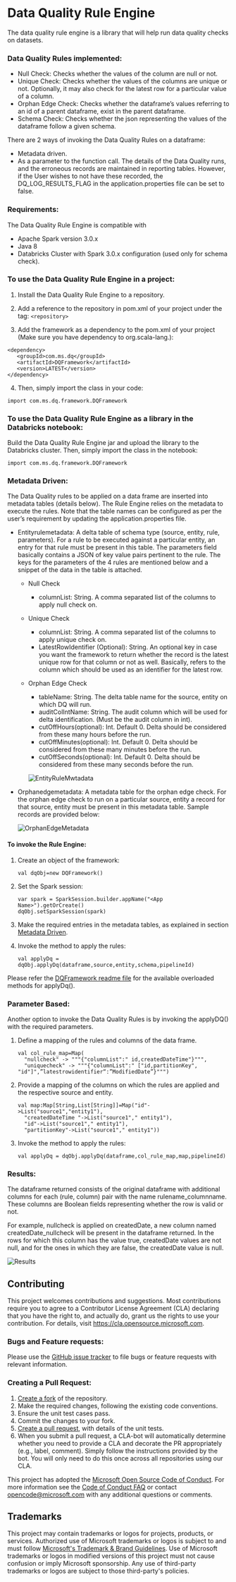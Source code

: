 # Data Quality Rule Engine
The data quality rule engine is a library that will help run data quality checks on datasets.

### Data Quality Rules implemented:
*	Null Check: Checks whether the values of the column are null or not. 
*	Unique Check: Checks whether the values of the columns are unique or not. Optionally, it may also check for the latest row for a particular value of a column.
*	Orphan Edge Check: Checks whether the dataframe’s values referring to an id of a parent dataframe, exist in the parent dataframe.
*	Schema Check: Checks whether the json representing the values of the dataframe follow a given schema.

There are 2 ways of invoking the Data Quality Rules on a dataframe:
*	Metadata driven.
*	As a parameter to the function call.
The details of the Data Quality runs, and the erroneous records are maintained in reporting tables. However, if the User wishes to not have these recorded, the DQ_LOG_RESULTS_FLAG in the application.properties file can be set to false.

### Requirements:
The Data Quality Rule Engine is compatible with 
*	Apache Spark version 3.0.x
*	Java 8
*	Databricks Cluster with Spark 3.0.x configuration (used only for schema check).

### To use the Data Quality Rule Engine in a project:
1. Install the Data Quality Rule Engine to a repository.

2. Add a reference to the repository in pom.xml of your project under the tag:
	`<repository>`

3. Add the framework as a dependency to the pom.xml of your project (Make sure you have dependency to org.scala-lang.):
```
<dependency> 
   <groupId>com.ms.dq</groupId> 
   <artifactId>DQFramework</artifactId> 
   <version>LATEST</version> 
</dependency>
```

4. Then, simply import the class in your code:
  
`import com.ms.dq.framework.DQFramework`

### To use the Data Quality Rule Engine as a library in the Databricks notebook:

Build the Data Quality Rule Engine jar and upload the library to the Databricks cluster.
Then, simply import the class in the notebook:

`import com.ms.dq.framework.DQFramework`
  

### Metadata Driven:
The Data Quality rules to be applied on a data frame are inserted into metadata tables (details below). The Rule Engine relies on the metadata to execute the rules.
Note that the table names can be configured as per the user’s requirement by updating the application.properties file.
*	Entityrulemetadata: A delta table of schema type (source, entity, rule, parameters). For a rule to be executed against a particular entity, an entry for that rule must be present in this table. The parameters field basically contains a JSON of key value pairs pertinent to the rule. The keys for the parameters of the 4 rules are mentioned below and a snippet of the data in the table is attached. 
	  * Null Check
        * columnList: String. A comma separated list of the columns to apply null check on.
    * Unique Check
        * columnList: String. A comma separated list of the columns to apply unique check on.
        * LatestRowIdentifier (Optional): String. An optional key in case you want the framework to return whether the record is the latest unique row for that column or not as well. Basically, refers to the column which should be used as an identifier for the latest row.
     * Orphan Edge Check
        * tableName: String. The delta table name for the source, entity on which DQ will run. 
        * auditColIntName: String. The audit column which will be used for delta identification. (Must be the audit column in int). 
        * cutOffHours(optional): Int. Default 0. Delta should be considered from these many hours before the run.
        * cutOffMinutes(optional): Int. Default 0. Delta should be considered from these many minutes before the run.
        * cutOffSeconds(optional): Int. Default 0. Delta should be considered from these many seconds before the run.
 
       ![EntityRuleMwtadata](https://github.com/microsoft/Data-Quality-Rule-Engine/blob/main/images/Entityrulemetadata.png)

* Orphanedgemetadata: A metadata table for the orphan edge check. For the orphan edge check to run on a particular source, entity a record for that source, entity must be present in this metadata table. Sample records are provided below:

     ![OrphanEdgeMetadata](https://github.com/microsoft/Data-Quality-Rule-Engine/blob/main/images/OrphanEdgeMetadata.png)

#### To invoke the Rule Engine:

1.	Create an object of the framework:

 	   `val dqObj=new DQFramework()`

2.	Set the Spark session:

	   ```
	   var spark = SparkSession.builder.appName("<App Name>").getOrCreate()
	   dqObj.setSparkSession(spark)
	   ```

3.	Make the required entries in the metadata tables, as explained in section [Metadata Driven](https://github.com/microsoft/Data-Quality-Rule-Engine#metadata-driven).
4.	Invoke the method to apply the rules:

     `val applyDq = dqObj.applyDq(dataframe,source,entity,schema,pipelineId)`

Please refer the [DQFramework readme file](https://github.com/microsoft/Data-Quality-Rule-Engine/blob/main/dq/src/main/scala/com/ms/dq/framework/README.md) for the available overloaded methods for applyDq().


### Parameter Based:

Another option to invoke the Data Quality Rules is by invoking the applyDQ() with the required parameters.

1.	Define a mapping of the rules and columns of the data frame.
    ```
    val col_rule_map=Map(
      "nullcheck" -> """{"columnList":" id,createdDateTime"}""",
      "uniquecheck" -> """{"columnList":" ["id,partitionKey", "id"]",”latestrowidentifier“:”ModifiedDate”}""")
    ```

2.	Provide a mapping of the columns on which the rules are applied and the respective source and entity.

      ```
      val map:Map[String,List[String]]=Map("id"->List("source1","entity1"),
        "createdDateTime "->List("source1"," entity1"),
        "id"->List("source1"," entity1"),
        "partitionKey"->List("source1"," entity1"))
      ```

3.	Invoke the method to apply the rules:

     `val applyDq = dqObj.applyDq(dataframe,col_rule_map,map,pipelineId)`



### Results:
The dataframe returned consists of the original dataframe with additional columns for each (rule, column) pair with the name rulename_columnname. These columns are Boolean fields representing whether the row is valid or not. 

For example, nullcheck is applied on createdDate, a new column named createdDate_nullcheck will be present in the dataframe returned. In the rows for which this column has the value true, createdDate values are not null, and for the ones in which they are false, the createdDate value is null. 

   ![Results](https://github.com/microsoft/Data-Quality-Rule-Engine/blob/main/images/Results.png) 



## Contributing

This project welcomes contributions and suggestions.  Most contributions require you to agree to a
Contributor License Agreement (CLA) declaring that you have the right to, and actually do, grant us
the rights to use your contribution. For details, visit https://cla.opensource.microsoft.com.

### Bugs and Feature requests:
Please use the [GitHub issue tracker](https://github.com/microsoft/Data-Quality-Rule-Engine/issues) to file bugs or feature requests with relevant information.

### Creating a Pull Request:
1.	[Create a fork](https://docs.github.com/en/free-pro-team@latest/github/getting-started-with-github/fork-a-repo) of the repository.
2.	Make the required changes, following the existing code conventions.
3.	Ensure the unit test cases pass.
4.	Commit the changes to your fork.
5.	[Create a pull request](https://docs.github.com/en/free-pro-team@latest/github/collaborating-with-issues-and-pull-requests/creating-a-pull-request), with details of the unit tests.
6.	When you submit a pull request, a CLA-bot will automatically determine whether you need to provide a CLA and decorate the PR appropriately (e.g., label, comment). Simply follow the instructions provided by the bot. You will only need to do this once across all repositories using our CLA.


This project has adopted the [Microsoft Open Source Code of Conduct](https://opensource.microsoft.com/codeofconduct/).
For more information see the [Code of Conduct FAQ](https://opensource.microsoft.com/codeofconduct/faq/) or
contact [opencode@microsoft.com](mailto:opencode@microsoft.com) with any additional questions or comments.

## Trademarks

This project may contain trademarks or logos for projects, products, or services. Authorized use of Microsoft 
trademarks or logos is subject to and must follow 
[Microsoft's Trademark & Brand Guidelines](https://www.microsoft.com/en-us/legal/intellectualproperty/trademarks/usage/general).
Use of Microsoft trademarks or logos in modified versions of this project must not cause confusion or imply Microsoft sponsorship.
Any use of third-party trademarks or logos are subject to those third-party's policies.
